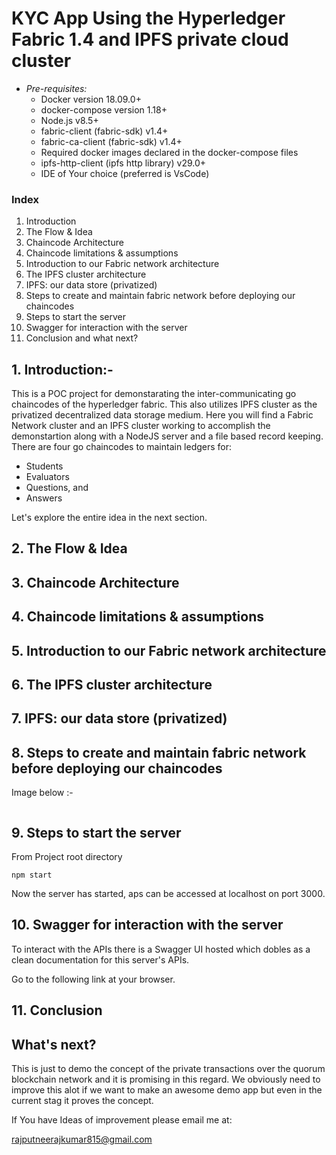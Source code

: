 # KYC App Using the Hyperledger Fabric 1.4 and IPFS private cloud cluster

* _Pre-requisites:_
  * Docker version 18.09.0+
  * docker-compose version 1.18+ 
  * Node.js v8.5+
  * fabric-client (fabric-sdk) v1.4+
  * fabric-ca-client (fabric-sdk) v1.4+
  * Required docker images declared in the docker-compose files
  * ipfs-http-client (ipfs http library) v29.0+
  * IDE of Your choice (preferred is VsCode)

### Index
1. Introduction
2. The Flow & Idea
3. Chaincode Architecture
4. Chaincode limitations & assumptions
5. Introduction to our Fabric network architecture
6. The IPFS cluster architecture
7. IPFS: our data store (privatized)
8. Steps to create and maintain fabric network before deploying our chaincodes
9. Steps to start the server
10. Swagger for interaction with the server
11. Conclusion and what next?


## 1. Introduction:- 
This is a POC project for demonstarating the inter-communicating go chaincodes of the hyperledger fabric. This also utilizes IPFS cluster as the privatized decentralized data storage medium. 
Here you will find a Fabric Network cluster and an IPFS cluster working to accomplish the demonstartion along with a NodeJS server and a file based record keeping. There are four go chaincodes to maintain ledgers for:

  * Students
  * Evaluators
  * Questions, and
  * Answers

Let's explore the entire idea in the next section.


## 2. The Flow & Idea


## 3. Chaincode Architecture

## 4. Chaincode limitations & assumptions

## 5. Introduction to our Fabric network architecture

## 6. The IPFS cluster architecture

## 7. IPFS: our data store (privatized)


## 8. Steps to create and maintain fabric network before deploying our chaincodes

Image below :-

![]()


## 9. Steps to start the server

From Project root directory
```
npm start 
```
Now the server has started, aps can be accessed at localhost on port 3000.

## 10. Swagger for interaction with the server

To interact with the APIs there is a Swagger UI hosted which dobles as a clean documentation for this server's APIs.

Go to the following link at your browser.


## 11. Conclusion


##  What's next?
This is just to demo the concept of the private transactions over the quorum blockchain network and it is promising in this regard.
We obviously need to improve this alot if we want to make an awesome demo app but even in the current stag it proves the concept.

If You have Ideas of improvement please email me at:

rajputneerajkumar815@gmail.com

